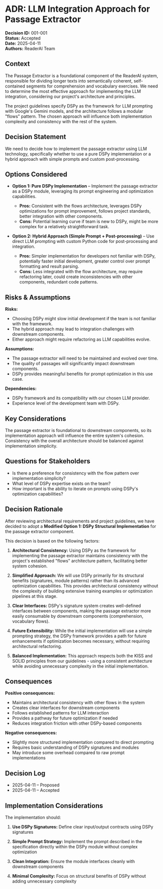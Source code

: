 # ADR: LLM Integration Approach for Passage Extractor

**Decision ID:** 001-001  
**Status:** Accepted  
**Date:** 2025-04-11  
**Authors:** ReaderAI Team

## Context

The Passage Extractor is a foundational component of the ReaderAI system, responsible for dividing longer texts into semantically coherent, self-contained segments for comprehension and vocabulary exercises. We need to determine the most effective approach for implementing the LLM integration, considering our project's architecture and principles.

The project guidelines specify DSPy as the framework for LLM prompting with Google's Gemini models, and the architecture follows a modular "flows" pattern. The chosen approach will influence both implementation complexity and consistency with the rest of the system.

## Decision Statement

We need to decide how to implement the passage extractor using LLM technology, specifically whether to use a pure DSPy implementation or a hybrid approach with simple prompts and custom post-processing.

## Options Considered

- **Option 1: Pure DSPy Implementation** – Implement the passage extractor as a DSPy module, leveraging its prompt engineering and optimization capabilities.
  - **Pros:** Consistent with the flows architecture, leverages DSPy optimizations for prompt improvement, follows project standards, better integration with other components.
  - **Cons:** Potential learning curve if team is new to DSPy, might be more complex for a relatively straightforward task.

- **Option 2: Hybrid Approach (Simple Prompt + Post-processing)** – Use direct LLM prompting with custom Python code for post-processing and integration.
  - **Pros:** Simpler implementation for developers not familiar with DSPy, potentially faster initial development, greater control over prompt formatting and result parsing.
  - **Cons:** Less integrated with the flow architecture, may require refactoring later, could create inconsistencies with other components, redundant code patterns.

## Risks & Assumptions

**Risks:**  

- Choosing DSPy might slow initial development if the team is not familiar with the framework.
- The hybrid approach may lead to integration challenges with downstream components.
- Either approach might require refactoring as LLM capabilities evolve.

**Assumptions:**  

- The passage extractor will need to be maintained and evolved over time.
- The quality of passages will significantly impact downstream components.
- DSPy provides meaningful benefits for prompt optimization in this use case.

**Dependencies:**  

- DSPy framework and its compatibility with our chosen LLM provider.
- Experience level of the development team with DSPy.

## Key Considerations

The passage extractor is foundational to downstream components, so its implementation approach will influence the entire system's cohesion. Consistency with the overall architecture should be balanced against implementation simplicity.

## Questions for Stakeholders

- Is there a preference for consistency with the flow pattern over implementation simplicity?
- What level of DSPy expertise exists on the team?
- How important is the ability to iterate on prompts using DSPy's optimization capabilities?

## Decision Rationale

After reviewing architectural requirements and project guidelines, we have decided to adopt a **Modified Option 1: DSPy Structural Implementation** for the passage extractor component.

This decision is based on the following factors:

1. **Architectural Consistency:** Using DSPy as the framework for implementing the passage extractor maintains consistency with the project's established "flows" architecture pattern, facilitating better system cohesion.

2. **Simplified Approach:** We will use DSPy primarily for its structural benefits (signatures, module patterns) rather than its advanced optimization capabilities. This provides architectural consistency without the complexity of building extensive training examples or optimization pipelines at this stage.

3. **Clear Interfaces:** DSPy's signature system creates well-defined interfaces between components, making the passage extractor more easily consumable by downstream components (comprehension, vocabulary flows).

4. **Future Extensibility:** While the initial implementation will use a simple prompting strategy, the DSPy framework provides a path for future enhancements if optimization becomes necessary, without requiring architectural refactoring.

5. **Balanced Implementation:** This approach respects both the KISS and SOLID principles from our guidelines - using a consistent architecture while avoiding unnecessary complexity in the initial implementation.

## Consequences

**Positive consequences:**  
- Maintains architectural consistency with other flows in the system
- Creates clear interfaces for downstream components
- Follows established patterns for LLM interaction
- Provides a pathway for future optimization if needed
- Reduces integration friction with other DSPy-based components

**Negative consequences:**  
- Slightly more structured implementation compared to direct prompting
- Requires basic understanding of DSPy signatures and modules
- May introduce some overhead compared to raw prompt implementations

## Decision Log

- 2025-04-11 – Proposed
- 2025-04-11 – Accepted

## Implementation Considerations

The implementation should:

1. **Use DSPy Signatures:** Define clear input/output contracts using DSPy signatures

2. **Simple Prompt Strategy:** Implement the prompt described in the specification directly within the DSPy module without complex optimization

3. **Clean Integration:** Ensure the module interfaces cleanly with downstream components

4. **Minimal Complexity:** Focus on structural benefits of DSPy without adding unnecessary complexity
